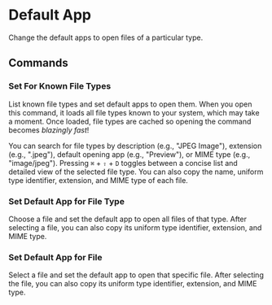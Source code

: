 # Default App

Change the default apps to open files of a particular type.

## Commands

### Set For Known File Types

List known file types and set default apps to open them. When you open this command, it loads all file types known to your system, which may take a moment. Once loaded, file types are cached so opening the command becomes _blazingly fast_!

You can search for file types by description (e.g., "JPEG Image"), extension (e.g., ".jpeg"), default opening app (e.g., "Preview"), or MIME type (e.g., "image/jpeg"). Pressing `⌘` + `⇧` + `D` toggles between a concise list and detailed view of the selected file type. You can also copy the name, uniform type identifier, extension, and MIME type of each file.

### Set Default App for File Type

Choose a file and set the default app to open all files of that type. After selecting a file, you can also copy its uniform type identifier, extension, and MIME type.

### Set Default App for File

Select a file and set the default app to open that specific file. After selecting the file, you can also copy its uniform type identifier, extension, and MIME type.
